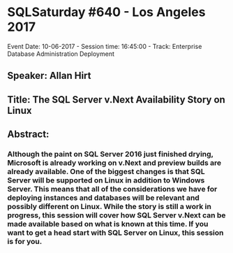 # SQLSaturday #640 - Los Angeles 2017
Event Date: 10-06-2017 - Session time: 16:45:00 - Track: Enterprise Database Administration  Deployment
## Speaker: Allan Hirt
## Title: The SQL Server v.Next Availability Story on Linux
## Abstract:
### Although the paint on SQL Server 2016 just finished drying, Microsoft is already working on v.Next and preview builds are already available. One of the biggest changes is that SQL Server will be supported on Linux in addition to Windows Server. This means that all of the considerations we have for deploying instances and databases will be relevant and possibly different on Linux. While the story is still a work in progress, this session will cover how SQL Server v.Next can be made available based on what is known at this time. If you want to get a head start with SQL Server on Linux, this session is for you.
